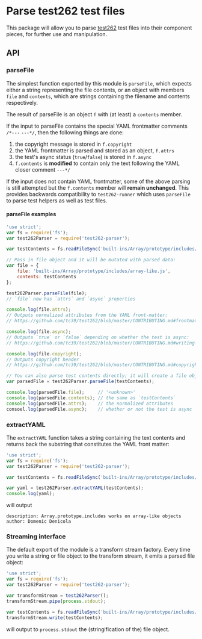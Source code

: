 # Parse test262 test files

This package will allow you to parse [test262](https://github.com/tc39/test262/) test files into their component pieces, for further use and manipulation.

## API

### parseFile

The simplest function exported by this module is `parseFile`, which expects either a string representing the file contents, or an object with members `file` and `contents`, which are strings containing the filename and contents respectively.

The result of parseFile is an object `f` with (at least) a `contents` member.

If the input to parseFile contains the special YAML frontmatter comments `/*---` `---*/`, then the following things are done:

1. the copyright message is stored in `f.copyright`
2. the YAML frontmatter is parsed and stored as an object, `f.attrs`
3. the test's async status (`true`/`false`) is stored in `f.async`
4. `f.contents` is **modified** to contain only the text following the YAML closer comment `---*/`

If the input does not contain YAML frontmatter, some of the above parsing is still attempted but the `f.contents` member will **remain unchanged**.  This provides backwards compatibility to `test262-runner` which uses `parseFile` to parse test helpers as well as test files.

#### parseFile examples

```js
'use strict';
var fs = require('fs');
var test262Parser = require('test262-parser');

var testContents = fs.readFileSync('built-ins/Array/prototype/includes/array-like.js');

// Pass in file object and it will be mutated with parsed data:
var file = {
    file: 'built-ins/Array/prototype/includes/array-like.js',
    contents: testContents
};

test262Parser.parseFile(file);
// `file` now has `attrs` and `async` properties

console.log(file.attrs);
// Outputs normalized attributes from the YAML front-matter:
// https://github.com/tc39/test262/blob/master/CONTRIBUTING.md#frontmatter

console.log(file.async);
// Outputs `true` or `false` depending on whether the test is async:
// https://github.com/tc39/test262/blob/master/CONTRIBUTING.md#writing-asynchronous-tests

console.log(file.copyright);
// Outputs copyright header 
// https://github.com/tc39/test262/blob/master/CONTRIBUTING.md#copyright

// You can also parse test contents directly; it will create a file object
var parsedFile = test262Parser.parseFile(testContents);

console.log(parsedFile.file);     // '<unknown>'
console.log(parsedFile.contents); // the same as `testContents`
console.log(parsedFile.attrs);    // the normalized attributes
consoel.log(parsedFile.async);    // whether or not the test is async
```

### extractYAML

The `extractYAML` function takes a string containing the text contents and returns back the substring that constitutes the YAML front matter:

```js
'use strict';
var fs = require('fs');
var test262Parser = require('test262-parser');

var testContents = fs.readFileSync('built-ins/Array/prototype/includes/array-like.js');

var yaml = test262Parser.extractYAML(testContents);
console.log(yaml);
```

will output

```
description: Array.prototype.includes works on array-like objects
author: Domenic Denicola
```

### Streaming interface

The default export of the module is a transform stream factory. Every time you write a string or file object to the transform stream, it emits a parsed file object:

```js
'use strict';
var fs = require('fs');
var test262Parser = require('test262-parser');

var transformStream = test262Parser();
transformStream.pipe(process.stdout);

var testContents = fs.readFileSync('built-ins/Array/prototype/includes/array-like.js');
transformStream.write(testContents);
```

will output to `process.stdout` the (stringification of the) file object.

